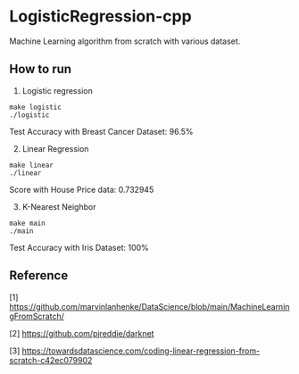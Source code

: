 # LogisticRegression-cpp
Machine Learning algorithm from scratch with various dataset.
## How to run
1. Logistic regression
```
make logistic
./logistic
```

Test Accuracy with Breast Cancer Dataset: 96.5%

2. Linear Regression
```
make linear
./linear
```

Score with House Price data: 0.732945

3. K-Nearest Neighbor
```
make main
./main
```

Test Accuracy with Iris Dataset: 100%

## Reference
[1] https://github.com/marvinlanhenke/DataScience/blob/main/MachineLearningFromScratch/

[2] https://github.com/pjreddie/darknet

[3] https://towardsdatascience.com/coding-linear-regression-from-scratch-c42ec079902
